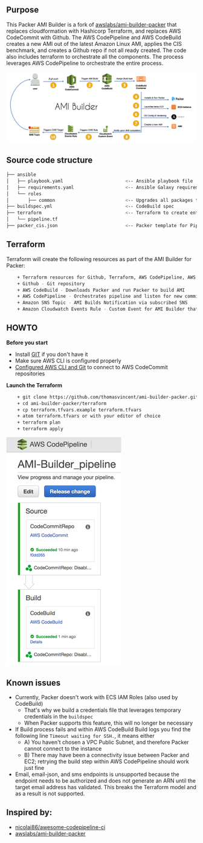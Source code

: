 ## Purpose

This Packer AMI Builder is a fork of [awslabs/ami-builder-packer](https://github.com/awslabs/ami-builder-packer) that replaces cloudformation with Hashicorp Terraform, and replaces AWS CodeCommit with Github. The AWS CodePipeline and AWS CodeBuild creates a new AMI out of the latest Amazon Linux AMI, applies the CIS benchmark, and creates a Github repo if not all ready created. The code also includes terraform to orchestrate all the components. The process leverages AWS CodePipeline to orchestrate the entire process.

![Packer AMI Builder Diagram](docs/images/ami-builder-diagram.png)

## Source code structure

```bash
├── ansible
│   ├── playbook.yaml                       <-- Ansible playbook file
│   ├── requirements.yaml                   <-- Ansible Galaxy requirements containing Roles CIS, OpenVPN, Cloudwatch
│   └── roles
│       ├── common                          <-- Upgrades all packages through ``yum``
├── buildspec.yml                           <-- CodeBuild spec
├── terraform                               <-- Terraform to create entire pipeline
│   └── pipeline.tf
├── packer_cis.json                         <-- Packer template for Pipeline
```


## Terraform

Terraform will create the following resources as part of the AMI Builder for Packer:

```bash
    + Terraform resources for Github, Terraform, AWS CodePipeline, AWS CodeBuild
    + Github - Git repository
    + AWS CodeBuild - Downloads Packer and run Packer to build AMI
    + AWS CodePipeline - Orchestrates pipeline and listen for new commits in Github
    + Amazon SNS Topic - AMI Builds Notification via subscribed SNS
    + Amazon Cloudwatch Events Rule - Custom Event for AMI Builder that will trigger SNS upon AMI completion
```

## HOWTO

**Before you start**

* Install [GIT](https://git-scm.com/downloads) if you don't have it
* Make sure AWS CLI is configured properly
* [Configured AWS CLI and Git](http://docs.aws.amazon.com/codecommit/latest/userguide/setting-up-https-unixes.html) to connect to AWS CodeCommit repositories

**Launch the Terraform**
```bash
    + git clone https://github.com/thomasvincent/ami-builder-packer.git
    + cd ami-builder-packer/terraform
    + cp terraform.tfvars.example terraform.tfvars
    + atom terraform.tfvars or with your editor of choice
    + terraform plan
    + terraform apply
```

![AWS CodePipeline Console - AMI Builder Pipeline](docs/images/ami-builder-pipeline.png)

## Known issues

* Currently, Packer doesn't work with ECS IAM Roles (also used by CodeBuild)
    - That's why we build a credentials file that leverages temporary credentials in the ``buildspec``
    - When Packer supports this feature, this will no longer be necessary
* If Build process fails and within AWS CodeBuild Build logs you find the following line ``Timeout waiting for SSH.``, it means either
    - A) You haven't chosen a VPC Public Subnet, and therefore Packer cannot connect to the instance
    - B) There may have been a connectivity issue between Packer and EC2; retrying the build step within AWS CodePipeline should work just fine
* Email, email-json, and sms endpoints is unsupported because the endpoint needs to be authorized and does not generate an ARN until the target email address has validated. This breaks the Terraform model and as a result is not supported.

## Inspired by:
* [nicolai86/awesome-codepipeline-ci](https://github.com/nicolai86/awesome-codepipeline-ci)
* [awslabs/ami-builder-packer](https://github.com/awslabs/ami-builder-packer)
